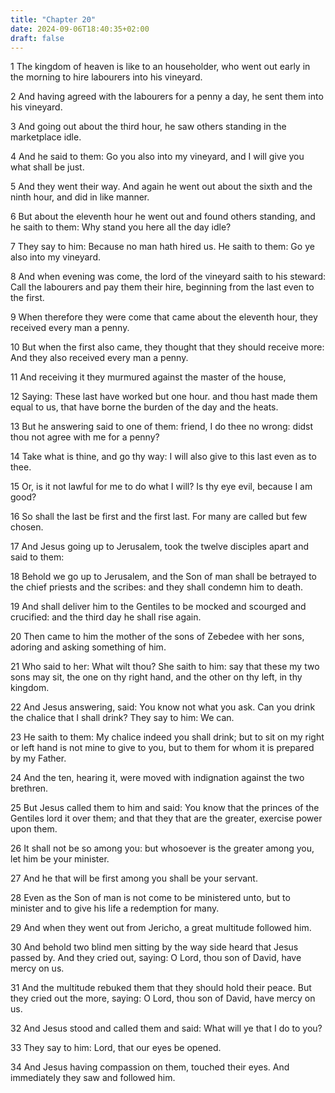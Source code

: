 ```yaml
---
title: "Chapter 20"
date: 2024-09-06T18:40:35+02:00
draft: false
---
```




1 The kingdom of heaven is like to an householder, who went out early in the morning to hire labourers into his vineyard.

2 And having agreed with the labourers for a penny a day, he sent them into his vineyard.

3 And going out about the third hour, he saw others standing in the marketplace idle.

4 And he said to them: Go you also into my vineyard, and I will give you what shall be just.

5 And they went their way. And again he went out about the sixth and the ninth hour, and did in like manner.

6 But about the eleventh hour he went out and found others standing, and he saith to them: Why stand you here all the day idle?

7 They say to him: Because no man hath hired us. He saith to them: Go ye also into my vineyard.

8 And when evening was come, the lord of the vineyard saith to his steward: Call the labourers and pay them their hire, beginning from the last even to the first.

9 When therefore they were come that came about the eleventh hour, they received every man a penny.

10 But when the first also came, they thought that they should receive more: And they also received every man a penny.

11 And receiving it they murmured against the master of the house,

12 Saying: These last have worked but one hour. and thou hast made them equal to us, that have borne the burden of the day and the heats.

13 But he answering said to one of them: friend, I do thee no wrong: didst thou not agree with me for a penny?

14 Take what is thine, and go thy way: I will also give to this last even as to thee.

15 Or, is it not lawful for me to do what I will? Is thy eye evil, because I am good?

16 So shall the last be first and the first last. For many are called but few chosen.

17 And Jesus going up to Jerusalem, took the twelve disciples apart and said to them:

18 Behold we go up to Jerusalem, and the Son of man shall be betrayed to the chief priests and the scribes: and they shall condemn him to death.

19 And shall deliver him to the Gentiles to be mocked and scourged and crucified: and the third day he shall rise again.

20 Then came to him the mother of the sons of Zebedee with her sons, adoring and asking something of him.

21 Who said to her: What wilt thou? She saith to him: say that these my two sons may sit, the one on thy right hand, and the other on thy left, in thy kingdom.

22 And Jesus answering, said: You know not what you ask. Can you drink the chalice that I shall drink? They say to him: We can.

23 He saith to them: My chalice indeed you shall drink; but to sit on my right or left hand is not mine to give to you, but to them for whom it is prepared by my Father.

24 And the ten, hearing it, were moved with indignation against the two brethren.

25 But Jesus called them to him and said: You know that the princes of the Gentiles lord it over them; and that they that are the greater, exercise power upon them.

26 It shall not be so among you: but whosoever is the greater among you, let him be your minister.

27 And he that will be first among you shall be your servant.

28 Even as the Son of man is not come to be ministered unto, but to minister and to give his life a redemption for many.

29 And when they went out from Jericho, a great multitude followed him.

30 And behold two blind men sitting by the way side heard that Jesus passed by. And they cried out, saying: O Lord, thou son of David, have mercy on us.

31 And the multitude rebuked them that they should hold their peace. But they cried out the more, saying: O Lord, thou son of David, have mercy on us.

32 And Jesus stood and called them and said: What will ye that I do to you?

33 They say to him: Lord, that our eyes be opened.

34 And Jesus having compassion on them, touched their eyes. And immediately they saw and followed him.

